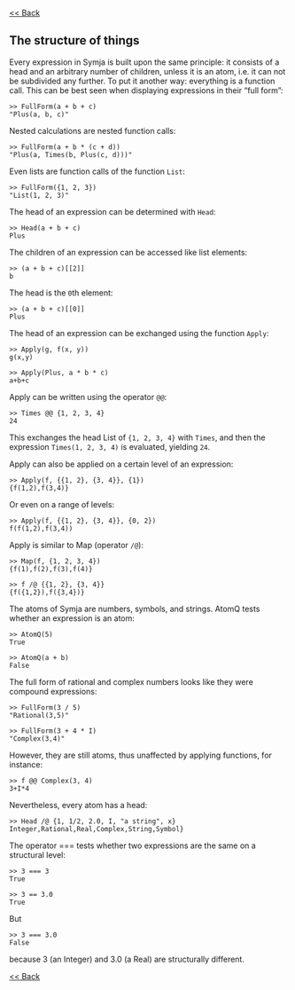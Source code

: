 [<< Back](javascript:loadDoc('/index'))

## The structure of things

Every expression in Symja is built upon the same principle: it consists of a head and an arbitrary number of children, 
unless it is an atom, i.e. it can not be subdivided any further. 
To put it another way: everything is a function call. This can be best seen when displaying expressions in their “full form”:
```
>> FullForm(a + b + c)
"Plus(a, b, c)"
```

Nested calculations are nested function calls:
```
>> FullForm(a + b * (c + d))
"Plus(a, Times(b, Plus(c, d)))"
```

Even lists are function calls of the function `List`:
```
>> FullForm({1, 2, 3})
"List(1, 2, 3)"
```

The head of an expression can be determined with `Head`:
```
>> Head(a + b + c)
Plus
```

The children of an expression can be accessed like list elements:
```
>> (a + b + c)[[2]]
b
```

The head is the `0`th element:
```
>> (a + b + c)[[0]]
Plus
```

The head of an expression can be exchanged using the function `Apply`:
```
>> Apply(g, f(x, y))
g(x,y)

>> Apply(Plus, a * b * c)
a+b+c
```

Apply can be written using the operator `@@`:
```
>> Times @@ {1, 2, 3, 4}
24
```

This exchanges the head List of `{1, 2, 3, 4}` with `Times`, and then the expression `Times(1, 2, 3, 4)` is evaluated, yielding `24`.

Apply can also be applied on a certain level of an expression:
```
>> Apply(f, {{1, 2}, {3, 4}}, {1})
{f(1,2),f(3,4)}
```

Or even on a range of levels:
```
>> Apply(f, {{1, 2}, {3, 4}}, {0, 2})
f(f(1,2),f(3,4))
```

Apply is similar to Map (operator `/@`):
```
>> Map(f, {1, 2, 3, 4})
{f(1),f(2),f(3),f(4)}

>> f /@ {{1, 2}, {3, 4}}
{f({1,2}),f({3,4})}
```

The atoms of Symja are numbers, symbols, and strings. AtomQ tests whether an expression is an atom:
```
>> AtomQ(5)
True

>> AtomQ(a + b)
False
```

The full form of rational and complex numbers looks like they were compound expressions:
```
>> FullForm(3 / 5)
"Rational(3,5)"

>> FullForm(3 + 4 * I)
"Complex(3,4)"
```

However, they are still atoms, thus unaffected by applying functions, for instance:
```
>> f @@ Complex(3, 4)
3+I*4
```

Nevertheless, every atom has a head:
```
>> Head /@ {1, 1/2, 2.0, I, "a string", x}
Integer,Rational,Real,Complex,String,Symbol}
```

The operator === tests whether two expressions are the same on a structural level:
```
>> 3 === 3
True

>> 3 == 3.0
True
```

But
```
>> 3 === 3.0
False
```

because 3 (an Integer) and 3.0 (a Real) are structurally different.

[<< Back](javascript:loadDoc('/index'))